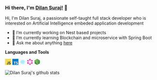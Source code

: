 ### Hi there, I'm [Dilan Suraj!](https://dilanSuraj.github.io) 👋

Hi, I'm Dilan Suraj, a passionate self-taught full stack developer who is interested on Artificial Intelligence embeded application development

- 🔭 I’m currently working on Nest based projects 
- 🌱 I’m currently learning Blockchain and microservice with Spring Boot
- 💬 Ask me about anything [here](https://github.com/dilanSuraj/dilanSuraj/issues)

**Languages and Tools**   

<code><img height="20" src="https://raw.githubusercontent.com/github/explore/80688e429a7d4ef2fca1e82350fe8e3517d3494d/topics/javascript/javascript.png"></code>
<code><img height="20" src="https://raw.githubusercontent.com/github/explore/80688e429a7d4ef2fca1e82350fe8e3517d3494d/topics/typescript/typescript.png"></code>
<code><img height="20" src="https://raw.githubusercontent.com/github/explore/80688e429a7d4ef2fca1e82350fe8e3517d3494d/topics/react/react.png"></code>
<code><img height="20" src="https://raw.githubusercontent.com/github/explore/5c058a388828bb5fde0bcafd4bc867b5bb3f26f3/topics/graphql/graphql.png"></code>
<code><img height="20" src="https://raw.githubusercontent.com/github/explore/80688e429a7d4ef2fca1e82350fe8e3517d3494d/topics/nodejs/nodejs.png"></code>    

![Dilan Suraj's github stats]([https://github-readme-stats.vercel.app/api?](https://github-readme-stats-git-masterrstaa-rickstaa.vercel.app/api?)username=dilanSuraj&show_icons=true&theme=dark&count_private=true)


